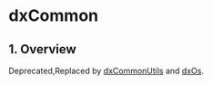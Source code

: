 # dxCommon
## 1. Overview
Deprecated,Replaced by [dxCommonUtils](/modules/utils/dxCommonUtils) and [dxOs](/modules/hardware/dxOs). 